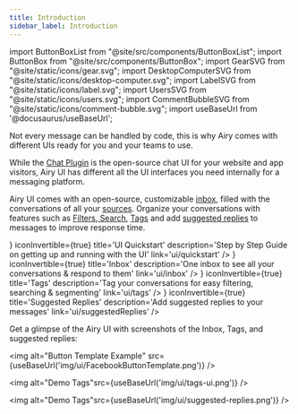 ```yaml
---
title: Introduction
sidebar_label: Introduction
---
```


import ButtonBoxList from "@site/src/components/ButtonBoxList";
import ButtonBox from "@site/src/components/ButtonBox";
import GearSVG from "@site/static/icons/gear.svg";
import DesktopComputerSVG from "@site/static/icons/desktop-computer.svg";
import LabelSVG from "@site/static/icons/label.svg";
import UsersSVG from "@site/static/icons/users.svg";
import CommentBubbleSVG from "@site/static/icons/comment-bubble.svg";
import useBaseUrl from '@docusaurus/useBaseUrl';

Not every message can be handled by code, this is why Airy comes with different UIs ready for you and your teams to use.

While the [Chat Plugin](sources/chatplugin/overview.md) is the open-source chat UI for your website and app visitors, Airy UI has different all the UI interfaces you need internally for a messaging platform.

Airy UI comes with an open-source, customizable [inbox](inbox), filled with the conversations of all your [sources](sources/introduction.md). Organize your conversations with features such as [Filters, Search](inbox), [Tags](tags) and add [suggested replies](suggestedReplies) to messages to improve response time.

<ButtonBoxList>
    <ButtonBox
        icon={<GearSVG />}
        iconInvertible={true}
        title='UI Quickstart'
        description='Step by Step Guide on getting up and running with the UI'
        link='ui/quickstart'
    />
    <ButtonBox
        icon={<DesktopComputerSVG />}
        iconInvertible={true}
        title='Inbox'
        description='One inbox to see all your conversations & respond to them'
        link='ui/inbox'
    />
    <ButtonBox
        icon={<LabelSVG />}
        iconInvertible={true}
        title='Tags'
        description='Tag your conversations for easy filtering, searching & segmenting'
        link='ui/tags'
    />    
    <ButtonBox
        icon={<CommentBubbleSVG />}
        iconInvertible={true}
        title='Suggested Replies'
        description='Add suggested replies to your messages'
        link='ui/suggestedReplies'
    />
</ButtonBoxList>

Get a glimpse of the Airy UI with screenshots of the Inbox, Tags, and suggested replies:

<img alt="Button Template Example" src={useBaseUrl('img/ui/FacebookButtonTemplate.png')} />

<img alt="Demo Tags"src={useBaseUrl('img/ui/tags-ui.png')} />

<img alt="Demo Tags"src={useBaseUrl('img/ui/suggested-replies.png')} />
